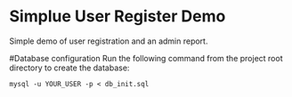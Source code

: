# Simplue User Register Demo
Simple demo of user registration and an admin report.

#Database configuration
Run the following command from the project root directory to create the database:
    
    mysql -u YOUR_USER -p < db_init.sql
